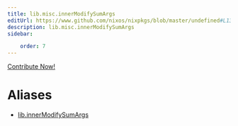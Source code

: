 ```yaml
---
title: lib.misc.innerModifySumArgs
editUrl: https://www.github.com/nixos/nixpkgs/blob/master/undefined#L138C24
description: lib.misc.innerModifySumArgs
sidebar:

    order: 7
---
```


<a href="https://www.github.com/nixos/nixpkgs/blob/master/undefined#L138C24">Contribute Now!</a>


# Aliases

- [lib.innerModifySumArgs](/nix-doc-comments/reference/lib/lib-innermodifysumargs)


